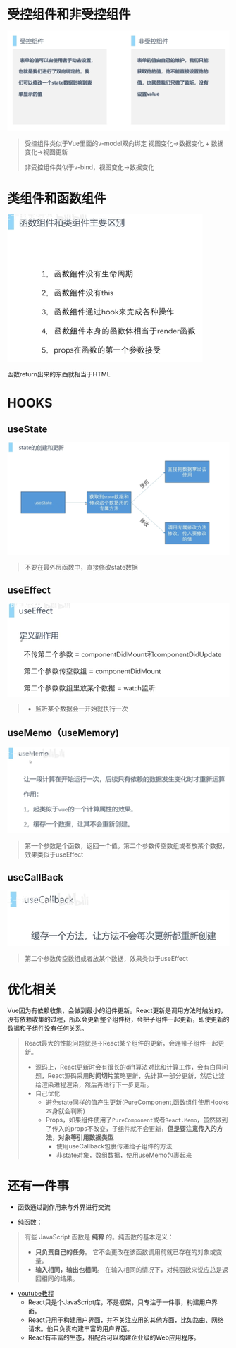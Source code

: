 # 受控组件和非受控组件

![image-20240530153013742](./assets/image-20240530153013742.png)

> 受控组件类似于Vue里面的v-model双向绑定 视图变化->数据变化 + 数据变化->视图更新
>
> 非受控组件类似于v-bind，视图变化->数据变化

# 类组件和函数组件

<img src="./assets/image-20240530184204953.png" alt="image-20240530184204953" style="zoom:50%;" />

函数return出来的东西就相当于HTML

# HOOKS

## useState

![image-20240531145436457](./assets/image-20240531145436457.png)

> 不要在最外层函数中，直接修改state数据

## useEffect



![image-20240531145731675](./assets/image-20240531145731675.png)

> - 监听某个数据会一开始就执行一次

## useMemo（useMemory)

![image-20240531150435929](./assets/image-20240531150435929.png)

> 第一个参数是个函数，返回一个值。第二个参数传空数组或者放某个数据，效果类似于useEffect

## useCallBack

![image-20240531151044275](./assets/image-20240531151044275.png)

> 第二个参数传空数组或者放某个数据，效果类似于useEffect

# 优化相关

Vue因为有依赖收集，会做到最小的组件更新。React更新是调用方法时触发的，没有依赖收集的过程，所以会更新整个组件树，会把子组件一起更新，即使更新的数据和子组件没有任何关系。

> React最大的性能问题就是->React某个组件的更新，会连带子组件一起更新。
>
> - 源码上，React更新时会有很长的diff算法对比和计算工作，会有白屏问题，React源码采用**时间切片**策略更新，先计算一部分更新，然后让渡给渲染进程渲染，然后再进行下一步更新。
> - 自己优化
>   - 避免state同样的值产生更新(PureComponent,函数组件使用Hooks本身就会判断)
>   - Props，如果组件使用了`PureComponent`或者`React.Memo`，虽然做到了传入的props不改变，子组件就不会更新，**但是要注意传入的方法，对象等引用数据类型**
>     - 使用useCallback包裹传递给子组件的方法
>     - 非state对象，数组数据，使用useMemo包裹起来

# 还有一件事

- 函数通过副作用来与外界进行交流

- 纯函数：

> 有些 JavaScript 函数是 **纯粹** 的。纯函数的基本定义：
>
> - **只负责自己的任务**。 它不会更改在该函数调用前就已存在的对象或变量。
> - **输入相同，输出也相同**。 在输入相同的情况下，对纯函数来说应总是返回相同的结果。

- [youtube教程](https://www.youtube.com/watch?v=jLS0TkAHvRg)
  - React只是个JavaScript库，不是框架，只专注于一件事，构建用户界面。
  - React只用于构建用户界面，并不关注应用的其他方面，比如路由、网络请求。他只负责构建丰富的用户界面。
  - React有丰富的生态，相配合可以构建企业级的Web应用程序。

